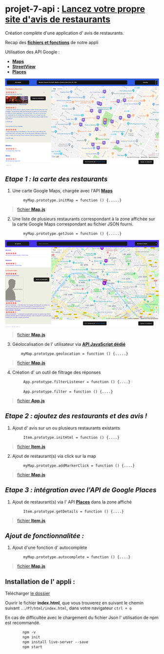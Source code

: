 # projet-7-api : [__Lancez votre propre site d'avis de restaurants__](https://openclassrooms.com/projects/lancez-votre-propre-site-d-avis-de-restaurants)

Création complète d'une application d' avis de restaurants.

Recap des  [__fichiers et fonctions__](recap_function.png) de notre appli

Utilisation des API Google : 
* [__Maps__](https://developers.google.com/maps/?hl=fr)
* [__StreetView__](https://developers.google.com/maps/documentation/streetview/?hl=fr)
* [__Places__](https://developers.google.com/places/)

![img](screenshotP7.png)


## _Etape 1 : la carte des restaurants_

1. Une carte Google Maps, chargée avec l'API [__Maps__](https://developers.google.com/maps/?hl=fr)
      
            myMap.prototype.initMap = function () {.....}
      
> [fichier __Map.js__](./js/Map.js)

2. Une liste de plusieurs restaurants correspondant à la zone affichée sur la carte Google Maps correspondant au fichier JSON fourni.

            myMap.prototype.getJson = function () {.....}
            
![img](screenshotP7Json.png)
      
> [fichier __Map.js__](./js/Map.js)


3.  Géolocalisation de l' utilisateur via [__API JavaScript dédié__](https://developers.google.com/maps/documentation/javascript/geolocation?hl=fr)

            myMap.prototype.geolocation = function () {.....}
      
> [fichier __Map.js__](./js/Map.js) 


4. Création d' un outil de filtrage des réponses

            App.prototype.filterListener = function () {....}
      
            App.prototype.filter = function () {....}
      
> [fichier __App.js__](./js/App.js) 



## _Etape 2 : ajoutez des restaurants et des avis !_

1. Ajout d' avis sur un ou plusieurs restaurants existants

            Item.prototype.initHtml = function () {....}
      
> [fichier __Item.js__](./js/Item.js) 

2. Ajout de restaurant(s) via click sur la map 

            myMap.prototype.addMarkerClick = function () {....}
      
> [fichier __Map.js__](./js/Map.js) 




## _Etape 3 : intégration avec l'API de Google Places_


1. Ajout de restaurant(s) via l' API [__Places__](https://developers.google.com/places/) dans la zone affiché

            Item.prototype.getDetails = function () {....}
      
> [fichier __Item.js__](./js/Item.js)


## _Ajout de fonctionnalitée :_

1. Ajout d'une fonction d' autocomplète

            myMap.prototype.autocomplete = function () {....}
            
> [fichier __Map.js__](./js/Map.js) 


## Installation de l' appli : 
Télécharger [le dossier](https://github.com/Gu1ll0m/projet-7-api)

Ouvrir le fichier __index.html__, que vous trouverez en suivant le chemin suivant `../P7/html/index.html`, dans votre navigateur `ctrl + o`

En cas de difficultée avec le chargement du fichier Json l' utilisation de npm est recommandé.

            npm -v
            npm init
            npm install live-server --save
            npm start
                  
